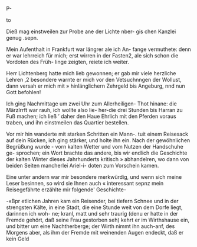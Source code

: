 P-

to

Dieß mag einstweilen zur Probe ane der Lichte nber-
gis chen Kanzlei genug .sepn.

Mein Aufenthalt in Frankfurt war längrer ale ich An-
fange vermuthete: denn er war lehrreich für mich; erst
wirren in der Fasten2, ale sich schon die Vordoten des Früh-
linge zeigten, reiete ich weiter.

Herr Lichtenberg hatte mich lieb gewonnen; er gab
mir viele herzliche Lehren ,2 besondere warnte er mich vor
den Vetsuchnngen der Wollust, dann versah er mich mit
» hinlänglichern Zehrgeld bis Angeburg, nnd nun Gott befohlen!

Ich ging Nachmittage um zwei Uhr zum Allerheiligen-
Thot hinane: die Märzlrrft war rauh, ich wollte also lie-
her-die drei Stunden bis Harran zu Fuß machen; ich ließ ’
daher den Haue Ehrlich mit den Pferden voraus traben,
und ihn einstmeilen das Quartier bestellen.

Vor mir hin wanderte mit starken Schritten ein Mann-.
tuit einem Reisesack auf dein Rücken, ich ging stärker, und
holte ihn ein. Nach der gewöhnlichen Begrüßung wurde -
vorn kalten Wetter und vom Nutzen der Handschuhe ge-
sprochen; ein Wort brachte das andere, bis wir endlich
die Geschichte der kalten Winter dieses Jahrhunderts kritisch
» abhandelren, wo dann von beiden Seiten mancherlei Ariel-i-
doten zum Vorschein kamen.

Eine unter andern war mir besondere merkwürdig, und
wenn sich meine Leser besinnen, so wird sie Ihnen auch «
interessant sepnz mein Reisegefährte erzählte mir folgende'
Geschichte-

-«Bpr etlichen Jahren kam ein Reisender, bei tiefern
Schnee und in der strengsten Kälte, in eine Stadt, die
eine Stunde weit von dem Dorfe liegt, darinnen ich woh-
ne; kranl, matt und sehr traurig (denu er hatte in der
Fremde gehört, daß seine Frau gestorben seh) kehrt er im
Wirthshause ein, und bitter um eine Nachtherberge; der
Wirth nimmt ihn auch-anf, des Morgens aber, als ihm
der Fremde mit weinenden Augen endeckt, daß er kein Geld

